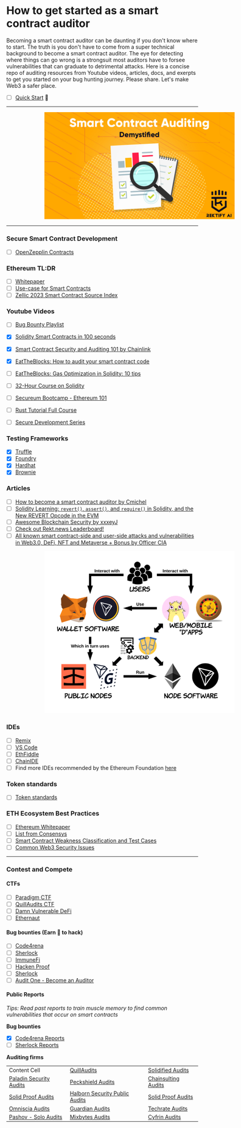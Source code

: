 # How to get started as a smart contract auditor

Becoming a smart contract auditor can be daunting if you don't know where to start. The truth is you don't have to come from a super technical background to become a smart contract auditor. The eye for detecting where things can go wrong is a strongsuit most auditors have to forsee vulnerabilities that can graduate to detrimental attacks. Here is a concise repo of auditing resources from Youtube videos, articles, docs, and exerpts to get you started on your bug hunting journey. Please share. Let's make Web3 a safer place. </br>

- [ ] [Quick Start](https://start.blockchainhax.com) 🎊

----

<!-- image -->
<p align="center">
  <img src="Demystifying-1.jpg" alt="" width="500" class="center" style="margin-left: 100px;"/>
</p>

----
### Secure Smart Contract Development
- [ ] [OpenZepplin Contracts](https://github.com/OpenZeppelin/openzeppelin-contracts)

### Ethereum TL:DR
- [ ] [Whitepaper](https://ethereum.org/en/whitepaper/) </br>
- [ ] [Use-case for Smart Contracts](https://www.youtube.com/watch?v=kdvVwGrV7ec)
- [ ] [Zellic 2023 Smart Contract Source Index](https://huggingface.co/datasets/Zellic/smart-contract-fiesta)

### Youtube Videos
- [ ] [Bug Bounty Playlist](https://youtube.com/playlist?list=PLKB0wJ6ZsFfHOFFJijZTdQFUvwMS6oZg7) </br>
- [X] [Solidity Smart Contracts in 100 seconds](https://www.youtube.com/watch?v=kdvVwGrV7ec) </br>
- [X] [Smart Contract Security and Auditing 101 by Chainlink](https://www.youtube.com/watch?v=0aJfCug1zTM&list=PLKB0wJ6ZsFfHOFFJijZTdQFUvwMS6oZg7&index=6)
- [X] [EatTheBlocks: How to audit your smart contract code](https://www.youtube.com/watch?v=VAumxFQOU0o&list=LL&index=2&t=195s)
- [ ] [EatTheBlocks: Gas Optimization in Solidity: 10 tips](https://www.youtube.com/watch?v=PYilP2bjtwc)
- [ ] [32-Hour Course on Solidity](https://www.youtube.com/watch?v=gyMwXuJrbJQ) </br>
- [ ] [Secureum Bootcamp - Ethereum 101](https://youtu.be/44qhIBMGMoM) </br>
- [ ] [Rust Tutorial Full Course](https://www.youtube.com/watch?v=ygL_xcavzQ4) </br>
- [ ] [Secure Development Series](https://www.youtube.com/playlist?list=PLdJRkA9gCKOONBSlcifqLig_ZTyG_YLqz)


### Testing Frameworks
- [X] [Truffle](https://trufflesuite.com) </br>
- [X] [Foundry](https://getfoundry.sh) </br>
- [X] [Hardhat](https://hardhat.org) </br>
- [X] [Brownie](https://eth-brownie.readthedocs.io/en/stable/) </br>

### Articles
- [ ] [How to become a smart contract auditor by Cmichel](https://cmichel.io/how-to-become-a-smart-contract-auditor/) <br>
- [ ] [Solidity Learning: ```revert()```, ```assert()```, and ```require()``` in Solidity, and the New REVERT Opcode in the EVM](https://medium.com/blockchannel/the-use-of-revert-assert-and-require-in-solidity-and-the-new-revert-opcode-in-the-evm-1a3a7990e06e) </br>
- [ ] [Awesome Blockchain Security by xxxeyJ](https://github.com/xxxeyJ/Awesome-Blockchain-Security) </br>
- [ ] [Check out Rekt.news Leaderboard!](https://rekt.news/leaderboard/) </br>
- [ ] [All known smart contract-side and user-side attacks and vulnerabilities in Web3.0, DeFi, NFT and Metaverse + Bonus by Officer CIA](https://telegra.ph/All-known-smart-contract-side-and-user-side-attacks-and-vulnerabilities-in-Web30--DeFi-03-31) </br>

<p align="center">
  <img src="IMG_6906.PNG" alt="Diagram of the back-end innerworkings of wallet software and node tech" width="500" class="center" style="margin-left: 100px;"/>
</p>

### IDEs
- [ ] [Remix](https://remix.ethereum.org/) </br>
- [ ] [VS Code](https://code.visualstudio.com/download) </br>
- [ ] [EthFiddle](https://ethfiddle.com) </br>
- [ ] [ChainIDE](https://chainide.com) </br>
- [ ] Find more IDEs recommended by the Ethereum Foundation [here](https://ethereum.org/en/developers/docs/ides/)

### Token standards
- [ ] [Token standards](https://ethereum.org/en/developers/docs/standards/tokens/)

### ETH Ecosystem Best Practices 
- [ ] [Ethereum Whitepaper](https://ethereum.org/en/whitepaper/)
- [ ] [List from Consensys](https://consensys.github.io/smart-contract-best-practices/) </br>
- [ ] [Smart Contract Weakness Classification and Test Cases](https://swcregistry.io) </br>
- [ ] [Common Web3 Security Issues](https://github.com/YAcademy-Residents/CommonWeb3SecurityIssues) </br>

----
### Contest and Compete

#### CTFs
- [ ] [Paradigm CTF](https://ctf.paradigm.xyz) </br>
- [ ] [QuillAudits CTF](https://quillctf.super.site) </br>
- [ ] [Damn Vulnerable DeFi](https://www.damnvulnerabledefi.xyz) </br>
- [ ] [Ethernaut](https://ethernaut.openzeppelin.com)

#### Bug bounties (Earn 🤑 to hack)
- [ ] [Code4rena](https://code4rena.com) </br>
- [ ] [Sherlock](https://www.sherlock.xyz) </br>
- [ ] [ImmuneFi](https://immunefi.com) </br>
- [ ] [Hacken Proof](https://hackenproof.com) </br>
- [ ] [Sherlock](https://www.sherlock.xyz) </br>
- [ ] [Audit One - Become an Auditor](https://www.auditone.io) </br>

#### Public Reports
<i> Tips: </b> Read past reports to train muscle memory to find common vulnerabilities that occur on smart contracts </i> </br>

<b> Bug bounties </b> </br>
- [X] [Code4rena Reports](https://code4rena.com/reports) </br>
- [ ] [Sherlock Reports](https://github.com/orgs/sherlock-audit/repositories) </br>

<b> Auditing firms </b>

|   |  |   | 
| ------------- | ------------- | ------------- |
| Content Cell  | [QuillAudits](https://github.com/Quillhash/QuillAudit_Reports)  | [Solidified Audits](https://github.com/solidified-platform/audits) | 
| [Paladin Security Audits](https://paladinsec.co/audits/)  | [Peckshield Audits](https://github.com/peckshield/publications/tree/master/audit_reports)   | [Chainsulting Audits](https://github.com/chainsulting/Smart-Contract-Security-Audits)   | 
| [Solid Proof Audits](https://github.com/solidproof/smart-contract-audits) | [Halborn Security Public Audits](https://github.com/HalbornSecurity/PublicReports)  | [Solid Proof Audits](https://github.com/solidproof/smart-contract-audits) |
| [Omniscia Audits](https://omniscia.io)  | [Guardian Audits](https://github.com/GuardianAudits/Audits/)  | [Techrate Audits](https://github.com/TechRate/Smart-Contract-Audits)  |
| [Pashov - Solo Audits](https://github.com/pashov/audits)  | [Mixbytes Audits](https://github.com/mixbytes/audits_public)  | [Cyfrin Audits](https://github.com/Cyfrin/cyfrin-audit-reports)  |

